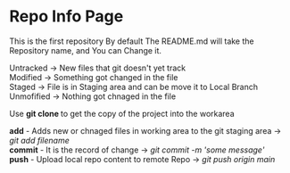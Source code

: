 # Repo Info Page
This is the first repository
By default The README.md will take the Repository name, and You can Change it.    


Untracked -> New files that git doesn't yet track  
Modified -> Something got changed in the file  
Staged -> File is in Staging area and can be move it to Local Branch  
Unmofified -> Nothing got chnaged in the file  

Use **git clone <link>** to get the copy of the project into the workarea  


**add** - Adds new or chnaged files in working area to the git staging area -> *git add filename*  
**commit** - It is the record of change -> *git commit -m 'some message'*  
**push** - Upload local repo content to remote Repo -> *git push origin main*  

  
